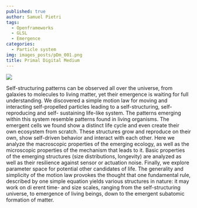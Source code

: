 ```yaml
---
published: true
author: Samuel Pietri
tags:
  - Openframeworks
  - GLSL
  - Emergence
categories:
  - Particle system
img: images_posts/pDm_001.png
title: Primal Digital Medium
---
```

![]({{site.baseurl}}/images_posts/pDm_001.png)

Self-structuring patterns can be observed all over the universe, from galaxies to molecules to living matter, yet their emergence is waiting for full understanding. We discovered a simple motion law for moving and interacting self-propelled particles leading to a self-structuring, self-reproducing and self- sustaining life-like system. The patterns emerging within this system resemble patterns found in living organisms. The emergent cells we found show a distinct life cycle and even create their own ecosystem from scratch. These structures grow and reproduce on their own, show self-driven behavior and interact with each other. Here we analyze the macroscopic properties of the emerging ecology, as well as the microscopic properties of the mechanism that leads to it. Basic properties of the emerging structures (size distributions, longevity) are analyzed as well as their resilience against sensor or actuation noise. Finally, we explore parameter space for potential other candidates of life. The generality and simplicity of the motion law provokes the thought that one fundamental rule, described by one simple equation yields various structures in nature: it may work on di erent time- and size scales, ranging from the self-structuring universe, to emergence of living beings, down to the emergent subatomic formation of matter.

